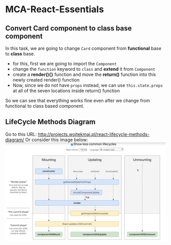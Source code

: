 # MCA-React-Essentials

## Convert Card component to class base component

In this task, we are going to change `Card` component from **functional** base to **class** base.
- for this, first we are going to import the `Component`
- change the `function` keyword to `class` and **extend** it from `Component`
- create a **render(){}** function and move the **return()** function into this newly created render() function
- Now, since we do not have `props` instead, we can use `this.state.props` at all of the seven locations inside return() function

So we can see that everything works fine even after we change from functional to class based component.

## LifeCycle Methods Diagram

Go to this URL: http://projects.wojtekmaj.pl/react-lifecycle-methods-diagram/
Or consider this image below:
![LifeCycle Methods Diagram](image.png)